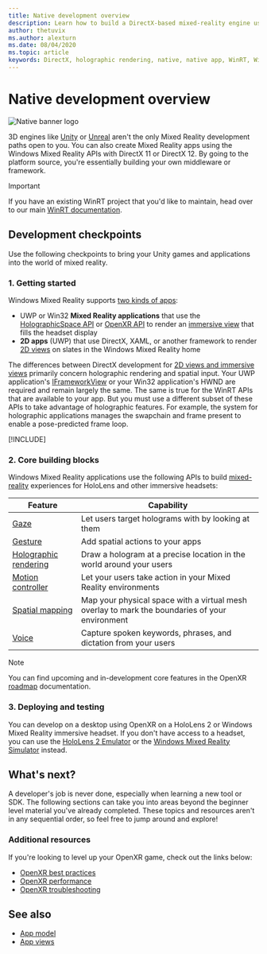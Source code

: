 ```yaml
---
title: Native development overview 
description: Learn how to build a DirectX-based mixed-reality engine using the Windows Mixed Reality APIs directly.
author: thetuvix
ms.author: alexturn
ms.date: 08/04/2020
ms.topic: article
keywords: DirectX, holographic rendering, native, native app, WinRT, WinRT app, platform APIs, custom engine, middleware, mixed reality headset, windows mixed reality headset, virtual reality headset
---
```


# Native development overview

![Native banner logo](../images/native_logo_banner.png)

3D engines like [Unity](../unity/unity-development-overview.md) or [Unreal](../unreal/unreal-development-overview.md) aren't the only Mixed Reality development paths open to you. You can also create Mixed Reality apps using the Windows Mixed Reality APIs with DirectX 11 or DirectX 12. By going to the platform source, you're essentially building your own middleware or framework. 

> [!IMPORTANT]
> If you have an existing WinRT project that you'd like to maintain, head over to our main [WinRT documentation](creating-a-holographic-directx-project.md). 

## Development checkpoints

Use the following checkpoints to bring your Unity games and applications into the world of mixed reality.

### 1. Getting started

Windows Mixed Reality supports [two kinds of apps](../../design/app-views.md):
* UWP or Win32 **Mixed Reality applications** that use the [HolographicSpace API](getting-a-holographicspace.md) or [OpenXR API](openxr.md) to render an [immersive view](../../design/app-views.md) that fills the headset display
* **2D apps** (UWP) that use DirectX, XAML, or another framework to render [2D views](../../design/app-views.md#2d-views) on slates in the Windows Mixed Reality home

The differences between DirectX development for [2D views and immersive views](../../design/app-views.md) primarily concern holographic rendering and spatial input. Your UWP application's [IFrameworkView](/uwp/api/Windows.ApplicationModel.Core.IFrameworkView) or your Win32 application's HWND are required and remain largely the same. The same is true for the WinRT APIs that are available to your app. But you must use a different subset of these APIs to take advantage of holographic features. For example, the system for holographic applications manages the swapchain and frame present to enable a pose-predicted frame loop.

[!INCLUDE[](../includes/native-getting-started.md)]

### 2. Core building blocks

Windows Mixed Reality applications use the following APIs to build [mixed-reality](../../discover/mixed-reality.md) experiences for HoloLens and other immersive headsets:

|  Feature  |  Capability  |
| --- | --- |
| [Gaze](../../design/gaze-and-commit.md) | Let users target holograms with by looking at them |
| [Gesture](../../design/gaze-and-commit.md#composite-gestures) | Add spatial actions to your apps |
| [Holographic rendering](../advanced-concepts/rendering.md) | Draw a hologram at a precise location in the world around your users |
| [Motion controller](../../design/motion-controllers.md) | Let your users take action in your Mixed Reality environments |
| [Spatial mapping](../../design/spatial-mapping.md) | Map your physical space with a virtual mesh overlay to mark the boundaries of your environment |
| [Voice](../../design/voice-input.md) | Capture spoken keywords, phrases, and dictation from your users |
 
> [!NOTE]
> You can find upcoming and in-development core features in the OpenXR [roadmap](openxr.md#roadmap) documentation.

### 3. Deploying and testing

You can develop on a desktop using OpenXR on a HoloLens 2 or Windows Mixed Reality immersive headset.  If you don't have access to a headset, you can use the [HoloLens 2 Emulator](../advanced-concepts/using-the-hololens-emulator.md) or the [Windows Mixed Reality Simulator](../advanced-concepts/using-the-windows-mixed-reality-simulator.md) instead.

## What's next?

A developer's job is never done, especially when learning a new tool or SDK. The following sections can take you into areas beyond the beginner level material you've already completed. These topics and resources aren't in any sequential order, so feel free to jump around and explore!

### Additional resources

If you're looking to level up your OpenXR game, check out the links below:

* [OpenXR best practices](openxr-best-practices.md)
* [OpenXR performance](openxr-performance.md)
* [OpenXR troubleshooting](openxr-troubleshooting.md)

## See also
* [App model](../../design/app-model.md)
* [App views](../../design/app-views.md)